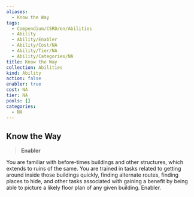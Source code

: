 ```yaml
---
aliases:
  - Know the Way
tags:
  - Compendium/CSRD/en/Abilities
  - Ability
  - Ability/Enabler
  - Ability/Cost/NA
  - Ability/Tier/NA
  - Ability/Categories/NA
title: Know the Way
collection: Abilities
kind: Ability
action: false
enabler: true
cost: NA
tier: NA
pools: []
categories:
  - NA
---
```

## Know the Way  
>**Enabler**
  
You are familiar with before-times buildings and other structures, which extends to ruins of the same. You are trained in tasks related to getting around inside those buildings quickly, finding alternate routes, finding places to hide, and other tasks associated with gaining a benefit by being able to picture a likely floor plan of any given building. Enabler.